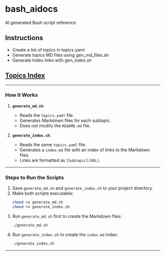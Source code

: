 # bash_aidocs
AI generated Bash script reference

## Instructions
- Create a list of topics in topics.yaml
- Generate topics MD files using gen_md_files.sh
- Generate Index links with gen_index.sh

## [Topics Index](https://github.com/astrolophith/bash_aidocs/blob/main/Bash_Scripting/index.md)

---

### **How It Works**
1. **`generate_md.sh`**:
   - Reads the `topics.yaml` file.
   - Generates Markdown files for each subtopic.
   - Does not modify the `README.md` file.

2. **`generate_index.sh`**:
   - Reads the same `topics.yaml` file.
   - Generates a `index.md` file with an index of links to the Markdown files.
   - Links are formatted as `[Subtopic](URL)`.

---

### **Steps to Run the Scripts**
1. Save `generate_md.sh` and `generate_index.sh` to your project directory.
2. Make both scripts executable:
   ```bash
   chmod +x generate_md.sh
   chmod +x generate_index.sh
   ```
3. Run `generate_md.sh` first to create the Markdown files:
   ```bash
   ./generate_md.sh
   ```
4. Run `generate_index.sh` to create the `index.md` index:
   ```bash
   ./generate_index.sh
   ```

---
